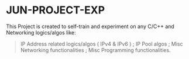 # JUN-PROJECT-EXP


This Project is created to self-train and experiment on any C/C++ and Networking logics/algos like:

> IP Address related logics/algos ( IPv4 & IPv6 ) ;
> IP Pool algos ;
> Misc Networking functionalities ;
> Misc Programming functionalities. 
